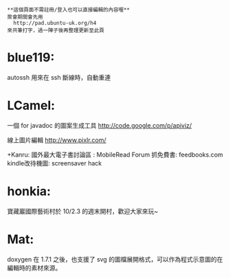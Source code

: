 



    **這個頁面不需註冊/登入也可以直接編輯的內容喔**
    聚會期間會先用 
      http://pad.ubuntu-uk.org/h4 
    來共筆打字，過一陣子後再整理更新至此頁



# blue119:

autossh  用來在 ssh 斷線時，自動重連


# LCamel:

一個 for javadoc 的圖案生成工具
<http://code.google.com/p/apiviz/>  

線上圖片編輯
<http://www.pixlr.com/>  


+Kanru:
國外最大電子書討論區 : MobileRead Forum
抓免費書: feedbooks.com
kindle改待機圖: screensaver hack

# honkia:

寶藏巖國際藝術村於 10/2.3 的週末開村，歡迎大家來玩~


# Mat:

doxygen 在 1.7.1 之後，也支援了 svg 的圖檔展開格式，可以作為程式示意圖的在編輯時的素材來源。